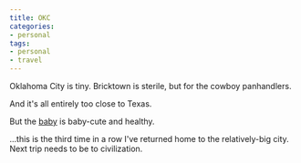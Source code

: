 ```yaml
---
title: OKC
categories:
- personal
tags:
- personal
- travel
---
```


Oklahoma City is tiny.  Bricktown is sterile, but for the cowboy panhandlers.

And it's all entirely too close to Texas.

But the [baby][1] is baby-cute and healthy.

...this is the third time in a row I've returned home to the relatively-big city.  Next trip needs to be to civilization.

   [1]: http://www.myspace.com/blondi9724
